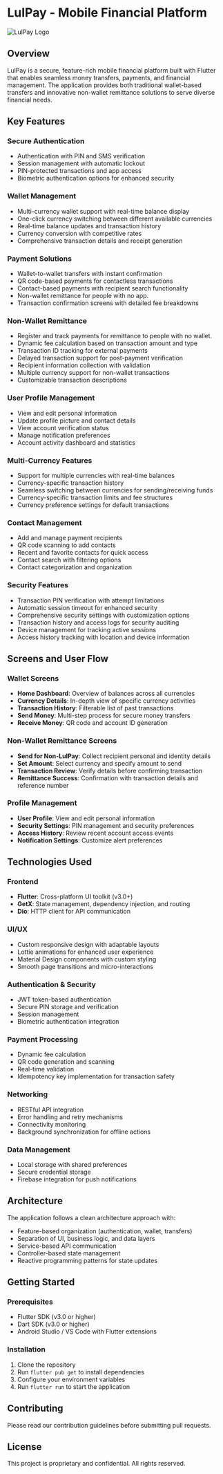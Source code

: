 # LulPay - Mobile Financial Platform

![LulPay Logo](assets/logos/logo1.png)

## Overview

LulPay is a secure, feature-rich mobile financial platform built with Flutter that enables seamless money transfers, payments, and financial management. The application provides both traditional wallet-based transfers and innovative non-wallet remittance solutions to serve diverse financial needs.

## Key Features

### Secure Authentication
- Authentication with PIN and SMS verification
- Session management with automatic lockout
- PIN-protected transactions and app access
- Biometric authentication options for enhanced security

### Wallet Management
- Multi-currency wallet support with real-time balance display
- One-click currency switching between different available currencies
- Real-time balance updates and transaction history
- Currency conversion with competitive rates
- Comprehensive transaction details and receipt generation

### Payment Solutions
- Wallet-to-wallet transfers with instant confirmation
- QR code-based payments for contactless transactions
- Contact-based payments with recipient search functionality
- Non-wallet remittance for people with no app.
- Transaction confirmation screens with detailed fee breakdowns

### Non-Wallet Remittance
- Register and track payments for remittance to people with no wallet.
- Dynamic fee calculation based on transaction amount and type
- Transaction ID tracking for external payments
- Delayed transaction support for post-payment verification
- Recipient information collection with validation
- Multiple currency support for non-wallet transactions
- Customizable transaction descriptions

### User Profile Management
- View and edit personal information
- Update profile picture and contact details
- View account verification status
- Manage notification preferences
- Account activity dashboard and statistics

### Multi-Currency Features
- Support for multiple currencies with real-time balances
- Currency-specific transaction history
- Seamless switching between currencies for sending/receiving funds
- Currency-specific transaction limits and fee structures
- Currency preference settings for default transactions

### Contact Management
- Add and manage payment recipients
- QR code scanning to add contacts
- Recent and favorite contacts for quick access
- Contact search with filtering options
- Contact categorization and organization

### Security Features
- Transaction PIN verification with attempt limitations
- Automatic session timeout for enhanced security
- Comprehensive security settings with customization options
- Transaction history and access logs for security auditing
- Device management for tracking active sessions
- Access history tracking with location and device information

## Screens and User Flow

### Wallet Screens
- **Home Dashboard**: Overview of balances across all currencies
- **Currency Details**: In-depth view of specific currency activities
- **Transaction History**: Filterable list of past transactions
- **Send Money**: Multi-step process for secure money transfers
- **Receive Money**: QR code and account ID generation

### Non-Wallet Remittance Screens
- **Send for Non-LulPay**: Collect recipient personal and identity details
- **Set Amount**: Select currency and specify amount to send
- **Transaction Review**: Verify details before confirming transaction
- **Remittance Success**: Confirmation with transaction details and reference number

### Profile Management
- **User Profile**: View and edit personal information
- **Security Settings**: PIN management and security preferences
- **Access History**: Review recent account access events
- **Notification Settings**: Customize alert preferences

## Technologies Used

### Frontend
- **Flutter**: Cross-platform UI toolkit (v3.0+)
- **GetX**: State management, dependency injection, and routing
- **Dio**: HTTP client for API communication

### UI/UX
- Custom responsive design with adaptable layouts
- Lottie animations for enhanced user experience
- Material Design components with custom styling
- Smooth page transitions and micro-interactions

### Authentication & Security
- JWT token-based authentication
- Secure PIN storage and verification
- Session management
- Biometric authentication integration

### Payment Processing
- Dynamic fee calculation
- QR code generation and scanning
- Real-time validation
- Idempotency key implementation for transaction safety

### Networking
- RESTful API integration
- Error handling and retry mechanisms
- Connectivity monitoring
- Background synchronization for offline actions

### Data Management
- Local storage with shared preferences
- Secure credential storage
- Firebase integration for push notifications

## Architecture

The application follows a clean architecture approach with:

- Feature-based organization (authentication, wallet, transfers)
- Separation of UI, business logic, and data layers
- Service-based API communication
- Controller-based state management
- Reactive programming patterns for state updates

## Getting Started

### Prerequisites
- Flutter SDK (v3.0 or higher)
- Dart SDK (v3.0 or higher)
- Android Studio / VS Code with Flutter extensions

### Installation
1. Clone the repository
2. Run `flutter pub get` to install dependencies
3. Configure your environment variables
4. Run `flutter run` to start the application

## Contributing

Please read our contribution guidelines before submitting pull requests.

## License

This project is proprietary and confidential. All rights reserved.
